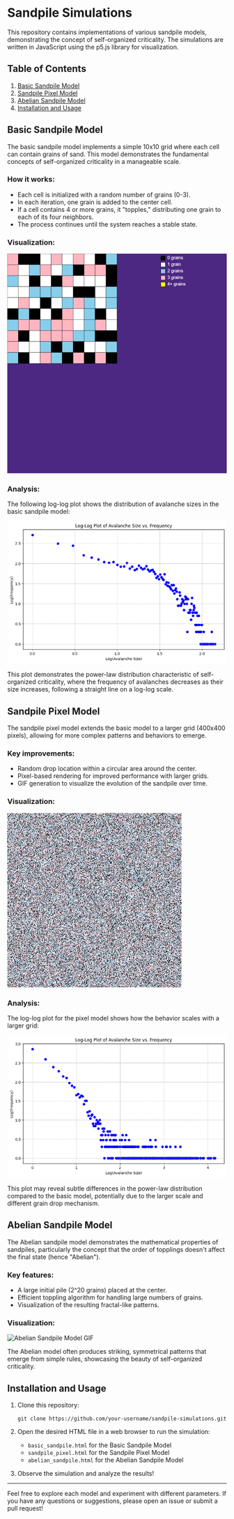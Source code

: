 # Sandpile Simulations

This repository contains implementations of various sandpile models, demonstrating the concept of self-organized criticality. The simulations are written in JavaScript using the p5.js library for visualization.

## Table of Contents

1. [Basic Sandpile Model](#basic-sandpile-model)
2. [Sandpile Pixel Model](#sandpile-pixel-model)
3. [Abelian Sandpile Model](#abelian-sandpile-model)
4. [Installation and Usage](#installation-and-usage)

## Basic Sandpile Model

The basic sandpile model implements a simple 10x10 grid where each cell can contain grains of sand. This model demonstrates the fundamental concepts of self-organized criticality in a manageable scale.

### How it works:
- Each cell is initialized with a random number of grains (0-3).
- In each iteration, one grain is added to the center cell.
- If a cell contains 4 or more grains, it "topples," distributing one grain to each of its four neighbors.
- The process continues until the system reaches a stable state.

### Visualization:
![Basic Sandpile Model GIF](basic_sandpile/grid-sandpile.gif)


### Analysis:
The following log-log plot shows the distribution of avalanche sizes in the basic sandpile model:

![Basic Sandpile Log-Log Plot](basic_sandpile/plot.png)


This plot demonstrates the power-law distribution characteristic of self-organized criticality, where the frequency of avalanches decreases as their size increases, following a straight line on a log-log scale.

## Sandpile Pixel Model

The sandpile pixel model extends the basic model to a larger grid (400x400 pixels), allowing for more complex patterns and behaviors to emerge.

### Key improvements:
- Random drop location within a circular area around the center.
- Pixel-based rendering for improved performance with larger grids.
- GIF generation to visualize the evolution of the sandpile over time.

### Visualization:
![Sandpile Pixel Model GIF](sandpile_pixel/random-sandpile.gif)



### Analysis:
The log-log plot for the pixel model shows how the behavior scales with a larger grid:

![Sandpile Pixel Log-Log Plot](sandpile_pixel/plot_pixel.png)



This plot may reveal subtle differences in the power-law distribution compared to the basic model, potentially due to the larger scale and different grain drop mechanism.

## Abelian Sandpile Model

The Abelian sandpile model demonstrates the mathematical properties of sandpiles, particularly the concept that the order of topplings doesn't affect the final state (hence "Abelian").

### Key features:
- A large initial pile (2^20 grains) placed at the center.
- Efficient toppling algorithm for handling large numbers of grains.
- Visualization of the resulting fractal-like patterns.

### Visualization:
![Abelian Sandpile Model GIF](abelian_sandpile/sandpile.gif)


The Abelian model often produces striking, symmetrical patterns that emerge from simple rules, showcasing the beauty of self-organized criticality.

## Installation and Usage

1. Clone this repository:
   ```
   git clone https://github.com/your-username/sandpile-simulations.git
   ```
2. Open the desired HTML file in a web browser to run the simulation:
   - `basic_sandpile.html` for the Basic Sandpile Model
   - `sandpile_pixel.html` for the Sandpile Pixel Model
   - `abelian_sandpile.html` for the Abelian Sandpile Model

3. Observe the simulation and analyze the results!

---

Feel free to explore each model and experiment with different parameters. If you have any questions or suggestions, please open an issue or submit a pull request!
